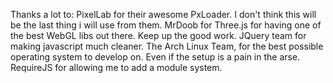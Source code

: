 Thanks a lot to:
	PixelLab for their awesome PxLoader. I don't think this will be the last thing i will use from them.
	MrDoob for Three.js for having one of the best WebGL libs out there. Keep up the good work.
	JQuery team for making javascript much cleaner.
 	The Arch Linux Team, for the best possible operating system to develop on. Even if the setup is a pain in the arse.
 	RequireJS for allowing me to add a module system.
 	
